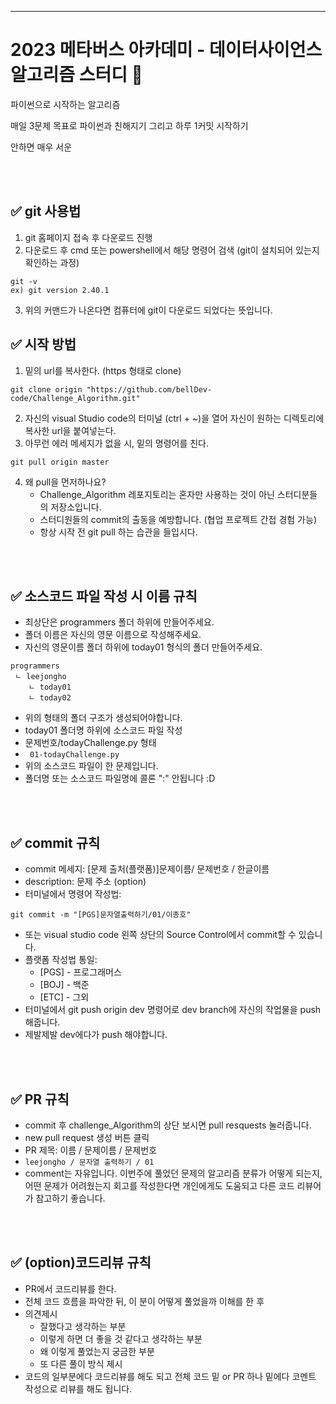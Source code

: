 ---
# 2023 메타버스 아카데미 - 데이터사이언스 알고리즘 스터디 📝
파이썬으로 시작하는 알고리즘

매일 3문제 목표로 파이썬과 친해지기 그리고 하루 1커밋 시작하기

안하면 매우 서운

<br />
<br />

## ✅ git 사용법
1. git 홈페이지 접속 후 다운로드 진행
2. 다운로드 후 cmd 또는 powershell에서 해당 명령어 검색 (git이 설치되어 있는지 확인하는 과정)
```
git -v
ex) git version 2.40.1
```
3. 위의 커맨드가 나온다면 컴퓨터에 git이 다운로드 되었다는 뜻입니다.

## ✅ 시작 방법
1. 밑의 url를 복사한다. (https 형태로 clone)
```
git clone origin "https://github.com/bellDev-code/Challenge_Algorithm.git"
```
2. 자신의 visual Studio code의 터미널 (ctrl + ~)을 열어 자신이 원하는 디렉토리에 복사한 url을 붙여넣는다.
3. 아무런 에러 메세지가 없을 시, 밑의 명령어를 친다.
```
git pull origin master
```
4. 왜 pull을 먼저하나요?
   - Challenge_Algorithm 레포지토리는 혼자만 사용하는 것이 아닌 스터디분들의 저장소입니다.
   - 스터디원들의 commit의 출동을 예방합니다. (협업 프로젝트 간접 경험 가능)
   - 항상 시작 전 git pull 하는 습관을 들입시다.

<br />
<br />

## ✅ 소스코드 파일 작성 시 이름 규칙
- 최상단은 programmers 폴더 하위에 만들어주세요.
- 폴더 이름은 자신의 영문 이름으로 작성해주세요.
- 자신의 영문이름 폴더 하위에 today01 형식의 폴더 만들어주세요.
```
programmers
 ㄴ leejongho
    ㄴ today01
    ㄴ today02
```
- 위의 형태의 폴더 구조가 생성되어야합니다.
- today01 폴더명 하위에 소스코드 파일 작성
- 문제번호/todayChallenge.py 형태
- ``` 01-todayChallenge.py```
- 위의 소스코드 파일이 한 문제입니다.
- 폴더명 또는 소스코드 파일명에 콜론 ":" 안됩니다 :D

<br />
<br />

## ✅ commit 규칙
- commit 메세지: [문제 출처(플랫폼)]문제이름/ 문제번호 / 한글이름
- description: 문제 주소 (option)
- 터미널에서 명령어 작성법: 
```
git commit -m "[PGS]문자열출력하기/01/이종호"
```
- 또는 visual studio code 왼쪽 상단의 Source Control에서 commit할 수 있습니다. 
- 플랫폼 작성법 통일:
  * [PGS] - 프로그래머스
  * [BOJ] - 백준 
  * [ETC] - 그외
- 터미널에서 git push origin dev 명령어로 dev branch에 자신의 작업물을 push 해줍니다.
- 제발제발 dev에다가 push 해야합니다.
<br />
<br />

## ✅ PR 규칙
- commit 후 challenge_Algorithm의 상단 보시면 pull resquests 눌러줍니다.
- new pull request 생성 버튼 클릭
- PR 제목: 이름 / 문제이름 / 문제번호
- ```leejongho / 문자열 출력하기 / 01 ```
- comment는 자유입니다. 이번주에 풀었던 문제의 알고리즘 분류가 어떻게 되는지, <br> 어떤 문제가 어려웠는지 회고를 작성한다면 개인에게도 도움되고 다른 코드 리뷰어가 참고하기 좋습니다.

<br />
<br />

## ✅ (option)코드리뷰 규칙
- PR에서 코드리뷰를 한다.
- 전체 코드 흐름을 파악한 뒤, 이 분이 어떻게 풀었을까 이해를 한 후 
- 의견제시
  -   잘했다고 생각하는 부분
  -   이렇게 하면 더 좋을 것 같다고 생각하는 부분
  -   왜 이렇게 풀었는지 궁금한 부분
  -   또 다른 풀이 방식 제시
- 코드의 일부분에다 코드리뷰를 해도 되고 전체 코드 밑 or PR 하나 밑에다 코멘트 작성으로 리뷰를 해도 됩니다.

<br />
<br />
